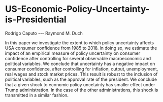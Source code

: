 # US-Economic-Policy-Uncertainty-is-Presidential

Rodrigo Caputo --- Raymond M. Duch

In this paper we investigate the extent to which policy uncertainty affects USA consumer confidence from 1985 to 2018. In doing so, we estimate the impact of an empirical measure of policy uncertainty on consumer confidence after controlling for several observable macroeconomic and political variables. We conclude that uncertainty has a negative impact on consumer confidence, after controlling for inflation, output, unemployment, real wages and stock market prices. This result is robust to the inclusion of political variables, such as the approval rate of the president. We conclude that a given shock to economic policy uncetainty has smaller effect under Trump administration. In the case of the other administrations, this shock is transmitted in a similar fashion.
